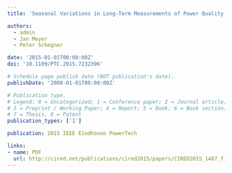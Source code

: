 ```yaml
---
title: 'Seasonal Variations in Long-Term Measurements of Power Quality Parameters'

authors:
  - admin
  - Jan Meyer
  - Peter Schegner

date: '2015-01-01T00:00:00Z'
doi: '10.1109/PTC.2015.7232396'

# Schedule page publish date (NOT publication's date).
publishDate: '2000-01-01T00:00:00Z'

# Publication type.
# Legend: 0 = Uncategorized; 1 = Conference paper; 2 = Journal article;
# 3 = Preprint / Working Paper; 4 = Report; 5 = Book; 6 = Book section;
# 7 = Thesis; 8 = Patent
publication_types: ['1']

publication: 2015 IEEE Eindhoven PowerTech

links:
- name: PDF
  url: http://cired.net/publications/cired2015/papers/CIRED2015_1407_final.pdf
---
```

